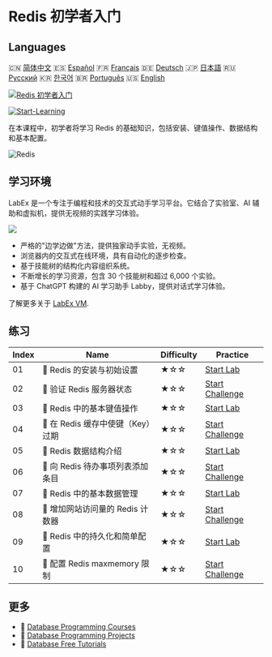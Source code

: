 # Redis 初学者入门

## Languages

🇨🇳 [简体中文](README_zh.md) 🇪🇸 [Español](README_es.md) 🇫🇷 [Français](README_fr.md) 🇩🇪 [Deutsch](README_de.md) 🇯🇵 [日本語](README_ja.md) 🇷🇺 [Русский](README_ru.md) 🇰🇷 [한국어](README_ko.md) 🇧🇷 [Português](README_pt.md) 🇺🇸 [English](README.md) 

[![Redis 初学者入门](https://cover-creator.labex.io/redis-for-beginners.png?lang=zh)](https://labex.io/zh/courses/redis-for-beginners)

[![Start-Learning](https://img.shields.io/badge/Start-Learning-whitesmoke?style=for-the-badge)](https://labex.io/zh/courses/redis-for-beginners)

在本课程中，初学者将学习 Redis 的基础知识，包括安装、键值操作、数据结构和基本配置。

![Redis](https://img.shields.io/badge/Redis-whitesmoke?style=for-the-badge&logo=redis)


## 学习环境

LabEx 是一个专注于编程和技术的交互式动手学习平台。它结合了实验室、AI 辅助和虚拟机，提供无视频的实践学习体验。

![](https://tutorial-screenshot.getvm.io/images/vm-1725247253.png)

- 严格的"边学边做"方法，提供独家动手实验，无视频。
- 浏览器内的交互式在线环境，具有自动化的逐步检查。
- 基于技能树的结构化内容组织系统。
- 不断增长的学习资源，包含 30 个技能树和超过 6,000 个实验。
- 基于 ChatGPT 构建的 AI 学习助手 Labby，提供对话式学习体验。

了解更多关于 [LabEx VM](https://support.labex.io/using-labex/virtual-machine).

## 练习

|   Index | Name                              | Difficulty   | Practice                                                                                                                            |
|---------|-----------------------------------|--------------|-------------------------------------------------------------------------------------------------------------------------------------|
|      01 | 📖 Redis 的安装与初始设置         | ★☆☆          | <a target='_blank' href='https://labex.io/zh/tutorials/redis-installation-and-initial-setup-of-redis-552075'>Start Lab</a>          |
|      02 | 🎯 验证 Redis 服务器状态          | ★☆☆          | <a target='_blank' href='https://labex.io/zh/tutorials/redis-verify-redis-server-status-552152'>Start Challenge</a>                 |
|      03 | 📖 Redis 中的基本键值操作         | ★☆☆          | <a target='_blank' href='https://labex.io/zh/tutorials/redis-basic-key-value-operations-in-redis-552077'>Start Lab</a>              |
|      04 | 🎯 在 Redis 缓存中使键（Key）过期 | ★☆☆          | <a target='_blank' href='https://labex.io/zh/tutorials/redis-expire-keys-in-redis-cache-552156'>Start Challenge</a>                 |
|      05 | 📖 Redis 数据结构介绍             | ★☆☆          | <a target='_blank' href='https://labex.io/zh/tutorials/redis-introduction-to-redis-data-structures-552078'>Start Lab</a>            |
|      06 | 🎯 向 Redis 待办事项列表添加条目  | ★☆☆          | <a target='_blank' href='https://labex.io/zh/tutorials/redis-add-item-to-redis-to-do-list-552161'>Start Challenge</a>               |
|      07 | 📖 Redis 中的基本数据管理         | ★☆☆          | <a target='_blank' href='https://labex.io/zh/tutorials/redis-basic-data-management-in-redis-552076'>Start Lab</a>                   |
|      08 | 🎯 增加网站访问量的 Redis 计数器  | ★☆☆          | <a target='_blank' href='https://labex.io/zh/tutorials/redis-increment-redis-counter-for-website-visits-552163'>Start Challenge</a> |
|      09 | 📖 Redis 中的持久化和简单配置     | ★☆☆          | <a target='_blank' href='https://labex.io/zh/tutorials/redis-persistence-and-simple-configuration-in-redis-552079'>Start Lab</a>    |
|      10 | 🎯 配置 Redis maxmemory 限制      | ★☆☆          | <a target='_blank' href='https://labex.io/zh/tutorials/redis-configure-redis-maxmemory-limit-552162'>Start Challenge</a>            |

## 更多

- 🔗 [Database Programming Courses](https://github.com/labex-labs/awesome-programming-courses)
- 🔗 [Database Programming Projects](https://github.com/labex-labs/awesome-programming-projects)
- 🔗 [Database Free Tutorials](https://github.com/labex-labs/redis-free-tutorials)

